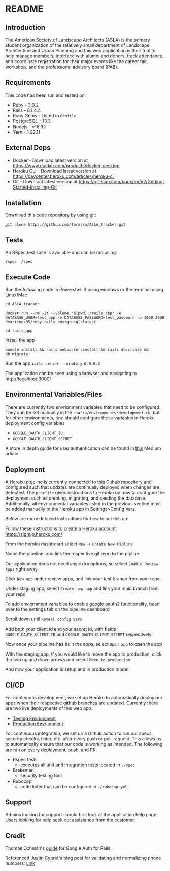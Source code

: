 # README

## Introduction ##

The American Society of Landscape Architects (ASLA) is the primary student organization of the relatively small department of Landscape Architecture and Urban Planning and this web application is their tool to help manage members, interface with alumni and donors, track attendance, and coordinate registration for their major events like the career fair, workshop, and the professional advisory board (PAB).

## Requirements ##

This code has been run and tested on:

* Ruby - 3.0.2
* Rails - 6.1.4.4
* Ruby Gems - Listed in `Gemfile`
* PostgreSQL - 13.3 
* Nodejs - v16.9.1
* Yarn - 1.22.11


## External Deps  ##

* Docker - Download latest version at https://www.docker.com/products/docker-desktop
* Heroku CLI - Download latest version at https://devcenter.heroku.com/articles/heroku-cli
* Git - Downloat latest version at https://git-scm.com/book/en/v2/Getting-Started-Installing-Git

## Installation ##

Download this code repository by using git:

 `git clone https://github.com/Tarasso/ASLA_tracker.git`


## Tests ##

An RSpec test suite is available and can be ran using:

  `rspec ./spec`

## Execute Code ##

Run the following code in Powershell if using windows or the terminal using Linux/Mac

  `cd ASLA_tracker`

  `docker run --rm -it --volume "$(pwd):/rails_app" -e DATABASE_USER=test_app -e DATABASE_PASSWORD=test_password -p 3000:3000 dmartinez05/ruby_rails_postgresql:latest`

  `cd rails_app`

Install the app

  `bundle install && rails webpacker:install && rails db:create && db:migrate`

Run the app
  `rails server --binding:0.0.0.0`

The application can be seen using a browser and navigating to http://localhost:3000/

## Environmental Variables/Files ##

There are currently two envrionment variables that need to be configured. They can be set manually in the `config/environments/development.rb`, but for other environments, one should configure these variables in Heroku deployment config variables

* `GOOGLE_OAUTH_CLIENT_ID`
* `GOOGLE_OAUTH_CLIENT_SECRET`

A more in depth guide for user authentication can be found in [this](https://medium.com/craft-academy/encrypted-credentials-in-ruby-on-rails-9db1f36d8570) Medium article.

## Deployment ##

A Heroku pipeline is currently connected to this Github repository and configured such that updates are continually deployed when changes are detected. The `procfile` gives instructions to Heroku on how to configure the deployment such as creating, migrating, and seeding the database. Additionally, all envrionmental variables listed in the previous section must be added manually to the Heroku app in Settings>Config Vars.

Below are more detailed instructions for how to set this up:

Follow these instructions to create a Heroku account: https://signup.heroku.com/

From the heroku dashboard select `New` -> `Create New Pipline`
 
Name the pipeline, and link the respective git repo to the pipline
 
Our application does not need any extra options, so select `Enable Review Apps` right away
 
Click `New app` under review apps, and link your test branch from your repo
 
Under staging app, select `Create new app` and link your main branch from your repo

To add enviornment variables to enable google oauth2 functionality, head over to the settings tab on the pipeline dashboard
 
Scroll down until `Reveal config vars`
 
Add both your client id and your secret id, with fields `GOOGLE_OAUTH_CLIENT_ID` and `GOOGLE_OAUTH_CLIENT_SECRET` respectively
 
Now once your pipeline has built the apps, select `Open app` to open the app
 
With the staging app, if you would like to move the app to production, click the two up and down arrows and select `Move to production`
 
And now your application is setup and in production mode!


## CI/CD ##

For continuous development, we set up Heroku to automatically deploy our apps when their respective github branches are updated. Currently there are two live deployments of this web app:
* [Testing Envrionment](https://asla-test-rz8igoalpfq53fy3oqfi.herokuapp.com/)
* [Production Envrionment](https://tamu-asla.herokuapp.com/)

For continuous integration, we set up a Github action to run our specs, security checks, linter, etc. after every push or pull-request. This allows us to automatically ensure that our code is working as intended. The following are ran on every deployment, push, and PR:
* Rspec tests
  * executes all unit and integration tests located in `./spec`
* Brakeman
  * security testing tool 
* Rubocop
  * code linter that can be configured in `./rubocop.yml`

## Support ##

Admins looking for support should first look at the application help page.
Users looking for help seek out assistance from the customer.

## Credit ##

Thomas Ochman's [guide](https://medium.com/craft-academy/encrypted-credentials-in-ruby-on-rails-9db1f36d8570) for Google Auth for Rails

Referenced Justin Cypret's blog post for validating and normalizing phone numbers: [Link](https://justincypret.com/blog/validating-normalizing-and-formatting-phone-numbers-in-rails)


